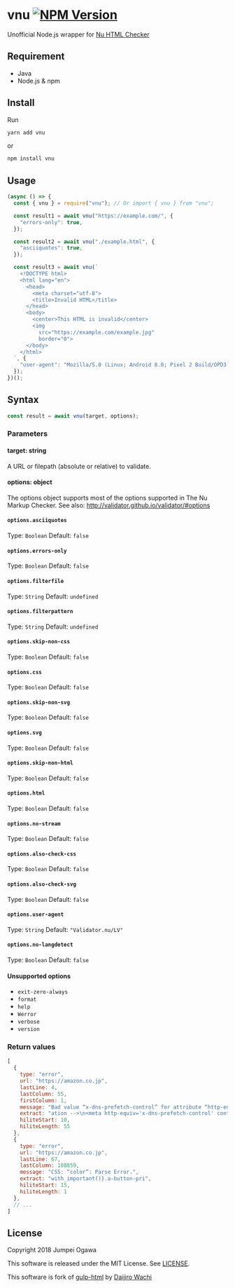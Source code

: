 # vnu [![NPM Version](http://img.shields.io/npm/v/vnu.svg)](https://www.npmjs.org/package/vnu)

Unofficial Node.js wrapper for [Nu HTML Checker](https://validator.github.io/)

## Requirement

- Java
- Node.js & npm

## Install
Run

```sh
yarn add vnu
```

or

```sh
npm install vnu
```

## Usage

```js
(async () => {
  const { vnu } = require("vnu"); // Or import { vnu } from "vnu";

  const result1 = await vnu("https://example.com/", {
    "errors-only": true,
  });

  const result2 = await vnu("./example.html", {
    "asciiquotes": true,
  });

  const result3 = await vnu(`
    <!DOCTYPE html>
    <html lang="en">
      <head>
        <meta charset="utf-8">
        <title>Invalid HTML</title>
      </head>
      <body>
        <center>This HTML is invalid</center>
        <img
          src="https://example.com/example.jpg"
          border="0">
      </body>
    </html>
  `, {
    "user-agent": "Mozilla/5.0 (Linux; Android 8.0; Pixel 2 Build/OPD3.170816.012) AppleWebKit/537.36 (KHTML, like Gecko) Chrome/75.0.3770.142 Mobile Safari/537.36",
  });
})();
```

## Syntax

```js
const result = await vnu(target, options);
```

### Parameters

#### target: string

A URL or filepath (absolute or relative) to validate.

#### options: object

The options object supports most of the options supported in The Nu Markup Checker.
See also: http://validator.github.io/validator/#options

#### `options.asciiquotes`
Type: `Boolean`
Default: `false`

#### `options.errors-only`
Type: `Boolean`
Default: `false`

#### `options.filterfile`
Type: `String`
Default: `undefined`

#### `options.filterpattern`
Type: `String`
Default: `undefined`

#### `options.skip-non-css`
Type: `Boolean`
Default: `false`

#### `options.css`
Type: `Boolean`
Default: `false`

#### `options.skip-non-svg`
Type: `Boolean`
Default: `false`

#### `options.svg`
Type: `Boolean`
Default: `false`

#### `options.skip-non-html`
Type: `Boolean`
Default: `false`

#### `options.html`
Type: `Boolean`
Default: `false`

#### `options.no-stream`
Type: `Boolean`
Default: `false`

#### `options.also-check-css`
Type: `Boolean`
Default: `false`

#### `options.also-check-svg`
Type: `Boolean`
Default: `false`

#### `options.user-agent`
Type: `String`
Default: `"Validator.nu/LV"`

#### `options.no-langdetect`
Type: `Boolean`
Default: `false`

#### Unsupported options

- `exit-zero-always`
- `format`
- `help`
- `Werror`
- `verbose`
- `version`

### Return values

```js
[
  {
    type: "error",
    url: "https://amazon.co.jp",
    lastLine: 4,
    lastColumn: 55,
    firstColumn: 1,
    message: "Bad value “x-dns-prefetch-control” for attribute “http-equiv” on element “meta”.",
    extract: "ation -->\n<meta http-equiv='x-dns-prefetch-control' content='on'><link ",
    hiliteStart: 10,
    hiliteLength: 55
  },
  {
    type: "error",
    url: "https://amazon.co.jp",
    lastLine: 67,
    lastColumn: 108859,
    message: "CSS: “color”: Parse Error.",
    extract: "with_important()}.a-button-pri",
    hiliteStart: 15,
    hiliteLength: 1
  },
  // ...
]
```

## License
Copyright 2018 Jumpei Ogawa

This software is released under the MIT License. See [LICENSE](/LICENSE).

This software is fork of [gulp-html](https://github.com/watilde/gulp-html) by [Daijiro Wachi](https://github.com/watilde)

